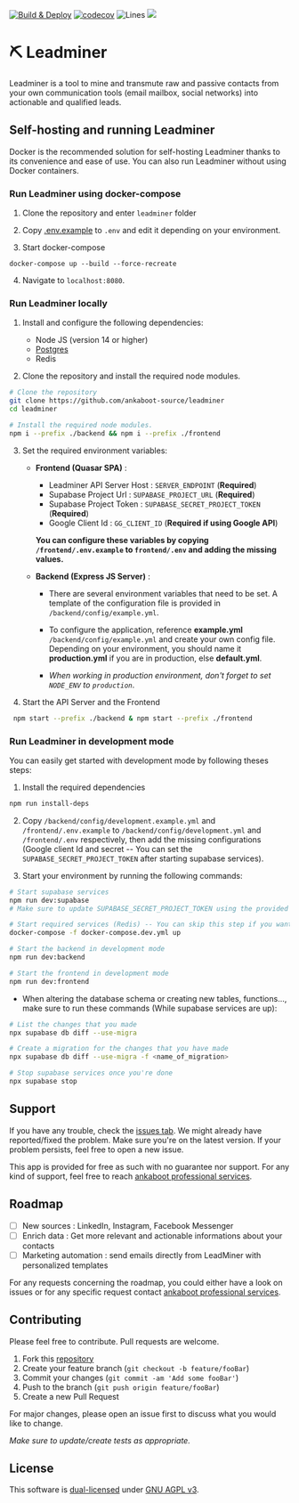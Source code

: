 [![Build & Deploy](https://github.com/ankaboot-source/leadminer/actions/workflows/Deploy-demo.yml/badge.svg)](https://github.com/ankaboot-source/leadminer/actions/workflows/Deploy-demo.yml) [![codecov](https://github.com/ankaboot-source/leadminer/branch/main/badge.svg)](https://github.com/ankaboot-source/leadminer) <img src="https://img.shields.io/badge/Coverage-87.9%25-yellow.svg?style=flat" alt="Lines"> </a><a href="https://codeclimate.com/repos/6318a10510f06201be01345a/maintainability">
<img src="https://api.codeclimate.com/v1/badges/54ee3c20614d0ae8314b/maintainability" /></a>

# ⛏ Leadminer

Leadminer is a tool to mine and transmute raw and passive contacts from your own communication tools (email mailbox, social networks) into actionable and qualified leads.

## Self-hosting and running Leadminer

Docker is the recommended solution for self-hosting Leadminer thanks to its convenience and ease of use. You can also run Leadminer without using Docker containers.

### Run Leadminer using docker-compose

1. Clone the repository and enter `leadminer` folder

2. Copy [.env.example](/.env.example) to `.env` and edit it depending on your environment.

3. Start docker-compose

```
docker-compose up --build --force-recreate
```

4. Navigate to `localhost:8080`.

### Run Leadminer locally

1. Install and configure the following dependencies:

   - Node JS (version 14 or higher)
   - [Postgres](https://www.postgresql.org/docs/current/tutorial-start.html)
   - Redis

2. Clone the repository and install the required node modules.

```sh
# Clone the repository
git clone https://github.com/ankaboot-source/leadminer
cd leadminer

# Install the required node modules.
npm i --prefix ./backend && npm i --prefix ./frontend
```

3.  Set the required environment variables:

    - **Frontend (Quasar SPA)** :

      - Leadminer API Server Host : `SERVER_ENDPOINT` (**Required**)
      - Supabase Project Url : `SUPABASE_PROJECT_URL` (**Required**)
      - Supabase Project Token : `SUPABASE_SECRET_PROJECT_TOKEN` (**Required**)
      - Google Client Id : `GG_CLIENT_ID` (**Required if using Google API**)

      **You can configure these variables by copying `/frontend/.env.example` to `frontend/.env` and adding the missing values.**

    - **Backend (Express JS Server)** :

      - There are several environment variables that need to be set. A template of the configuration file is provided in `/backend/config/example.yml`.

      - To configure the application, reference **example.yml** `/backend/config/example.yml` and create your own config file. Depending on your environment, you should name it **production.yml** if you are in production, else **default.yml**.

      - _When working in production environment, don't forget to set `NODE_ENV` to `production`_.

4.  Start the API Server and the Frontend

```sh
 npm start --prefix ./backend & npm start --prefix ./frontend
```

### Run Leadminer in development mode

You can easily get started with development mode by following theses steps:

1. Install the required dependencies

```sh
npm run install-deps
```

2. Copy `/backend/config/development.example.yml` and `/frontend/.env.example` to `/backend/config/development.yml` and `/frontend/.env` respectively, then add the missing configurations (Google client Id and secret -- You can set the `SUPABASE_SECRET_PROJECT_TOKEN` after starting supabase services).

3. Start your environment by running the following commands:

```sh
# Start supabase services
npm run dev:supabase
# Make sure to update SUPABASE_SECRET_PROJECT_TOKEN using the provided anon_key in both frontend and backend

# Start required services (Redis) -- You can skip this step if you want to use your local instances
docker-compose -f docker-compose.dev.yml up

# Start the backend in development mode
npm run dev:backend

# Start the frontend in development mode
npm run dev:frontend
```

- When altering the database schema or creating new tables, functions..., make sure to run these commands (While supabase services are up):

```sh
# List the changes that you made
npx supabase db diff --use-migra

# Create a migration for the changes that you have made
npx supabase db diff --use-migra -f <name_of_migration>

# Stop supabase services once you're done
npx supabase stop
```

## Support

If you have any trouble, check the [issues tab](https://github.com/ankaboot-source/leadminer/issues). We might already have reported/fixed the problem. Make sure you're on the latest version. If your problem persists, feel free to open a new issue.

This app is provided for free as such with no guarantee nor support. For any kind of support, feel free to reach [ankaboot professional services](contact@ankaboot.fr).

## Roadmap

- [ ] New sources : LinkedIn, Instagram, Facebook Messenger
- [ ] Enrich data : Get more relevant and actionable informations about your contacts
- [ ] Marketing automation : send emails directly from LeadMiner with personalized templates

For any requests concerning the roadmap, you could either have a look on issues or for any specific request contact [ankaboot professional services](contact@ankaboot.fr).

## Contributing

Please feel free to contribute. Pull requests are welcome.

1. Fork this [repository](https://github.com/ankaboot-source/leadminer)
2. Create your feature branch (`git checkout -b feature/fooBar`)
3. Commit your changes (`git commit -am 'Add some fooBar'`)
4. Push to the branch (`git push origin feature/fooBar`)
5. Create a new Pull Request

For major changes, please open an issue first to discuss what you would like to change.

_Make sure to update/create tests as appropriate._

## License

This software is [dual-licensed](DUAL-LICENSE.md) under [GNU AGPL v3](LICENSE).
